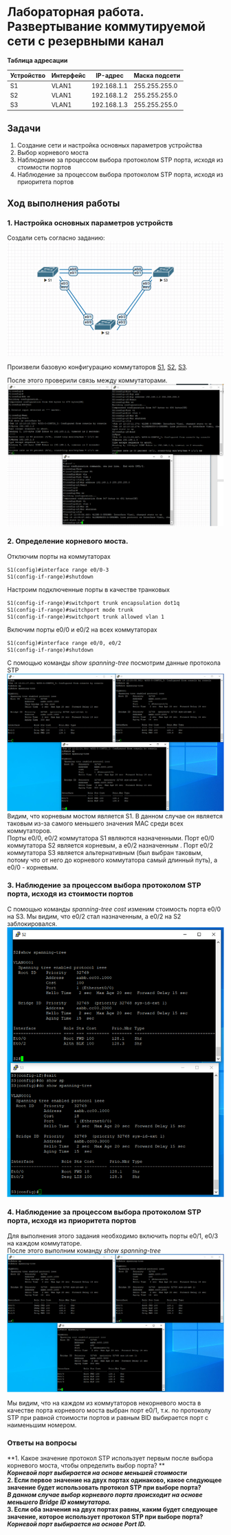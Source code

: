 # Лабораторная работа. Развертывание коммутируемой сети с резервными канал  
    

 **Таблица адресации**   
  
| Устройство |Интерфейс    | IP-адрес     | Маска подсети  | 
|------------|-------------|--------------|----------------|
|    S1      | VLAN1       | 192.168.1.1  |255.255.255.0   | 
|    S2      | VLAN1       | 192.168.1.2  |255.255.255.0   |   
|    S3      | VLAN1       | 192.168.1.3  |255.255.255.0   |   


## Задачи   

1. Создание сети и настройка основных параметров устройства                 
2. Выбор корневого моста            
3. Наблюдение за процессом выбора протоколом STP порта, исходя из стоимости портов          
4. Наблюдение за процессом выбора протоколом STP порта, исходя из приоритета портов                 

## Ход выполнения работы    
### 1. Настройка основных параметров устройств    
Создали сеть согласно заданию:  
![](pic/topology.png)       

Произвели базовую конфигурацию коммутаторов [S1](config/base_setting_S1), [S2](config/base_setting_S2), [S3](config/base_setting_S3).       

После этого проверили связь между коммутаторами.        
![](pic/test.png)        
           

### 2. Определение корневого моста.    
Отключим порты на коммутаторах      
``` 
S1(config)#interface range e0/0-3
S1(config-if-range)#shutdown        
```     

Настроим подключенные порты в качестве транковых        
``` 
S1(config-if-range)#switchport trunk encapsulation dot1q
S1(config-if-range)#switchport mode trunk 
S1(config-if-range)#switchport trunk allowed vlan 1     
```     

Включим порты e0/0 и e0/2 на всех коммутаторах      
``` 
S1(config)#interface range e0/0, e0/2
S1(config-if-range)#shutdown        
``` 
С помощью команды *show spanning-tree* посмотрим данные протокола STP   
![](pic/show.png)         
Видим, что корневым мостом является S1. В данном случае он является таковым из-за самого меньшего значения MAC среди всех коммутаторов.         
Порты e0/0, e0/2 коммутатора S1 являются назначенными. Порт e0/0 коммутатора S2 является корневым, а e0/2 назначенным . Порт e0/2 коммутатора S3 является альтернативным (был выбран таковым, потому что от него до корневого коммутатора самый длинный путь), а e0/0 - корневым.         

### 3. Наблюдение за процессом выбора протоколом STP порта, исходя из стоимости портов         
С помощью команды *spanning-tree cost* изменим стоимость порта e0/0 на S3. Мы видим, что e0/2 стал назначенным, а e0/2 на S2 заблокировался.     
![](pic/show1.png)      

### 4. Наблюдение за процессом выбора протоколом STP порта, исходя из приоритета портов         
Для выполнения этого задания необходимо включить порты e0/1, e0/3 на каждом коммутаторе.      
После этого выполним команду *show spanning-tree*       
![](pic/show2.png)  

Мы видим, что на каждом из коммутаторов некорневого моста в качестве порта корневого моста выбран порт e0/1, т.к. по протоколу STP при равной стоимости портов и равным BID выбирается порт с наименьшим номером.       

### Ответы на вопросы   
**1. Какое значение протокол STP использует первым после выбора корневого моста, чтобы определить выбор порта? **   
  ***Корневой порт выбирается на основе меньшей стоимости***    
**2. Если первое значение на двух портах одинаково, какое следующее значение будет использовать протокол STP при выборе порта?**    
***В данном случае выбор корневого порта происходит на основе меньшего Bridge ID коммутатора.***  
**3. Если оба значения на двух портах равны, каким будет следующее значение, которое использует протокол STP при выборе порта?**
***Корневой порт выбирается на основе Port ID.*** 

